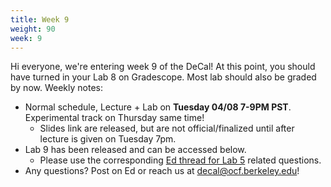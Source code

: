 ```yaml
---
title: Week 9
weight: 90
week: 9
---
```

Hi everyone, we're entering week 9 of the DeCal! At this point, you should have turned in your Lab 8 on Gradescope. Most lab should also be graded by now.
Weekly notes:
- Normal schedule, Lecture + Lab on **Tuesday 04/08 7-9PM PST**. Experimental track on Thursday same time!
    - Slides link are released, but are not official/finalized until after lecture is given on Tuesday 7pm.
- Lab 9 has been released and can be accessed below.
    - Please use the corresponding [Ed thread for Lab 5](https://edstem.org/us/courses/75831/discussion/6494318) related questions.
- Any questions? Post on Ed or reach us at [decal@ocf.berkeley.edu](mailto:decal@ocf.berkeley.edu)!

